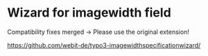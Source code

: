 Wizard for imagewidth field
===========================

Compatibility fixes merged → Please use the original extension!

https://github.com/webit-de/typo3-imagewidthspecificationwizard/
